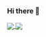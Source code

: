 ### Hi there 👋


[linkedin]: https://www.linkedin.com/in/marcel-dev/

<a href="https://github.com/MarcelDurganteDev/github-readme-stats">
  <img align="center" src="https://github-readme-stats.vercel.app/api?username=gabrielreusrodriguez&count_private=true&hide=stars&show_icons=true&theme=react&hide_border=true" />
</a>
<a href="https://github.com/marceldurgantedev/github-readme-stats">
  <img align="center" src="https://github-readme-stats.vercel.app/api/top-langs/?username=gabrielreusrodriguez&count_private=true&show_icons=true&theme=react&hide_border=true&layout=compact" />
</a>


<!--
**GabrielReusRodriguez/GabrielReusRodriguez** is a ✨ _special_ ✨ repository because its `README.md` (this file) appears on your GitHub profile.

Here are some ideas to get you started:

- 🔭 I’m currently working on ...
- 🌱 I’m currently learning ...
- 👯 I’m looking to collaborate on ...
- 🤔 I’m looking for help with ...
- 💬 Ask me about ...
- 📫 How to reach me: ...
- 😄 Pronouns: ...
- ⚡ Fun fact: ...
-->
